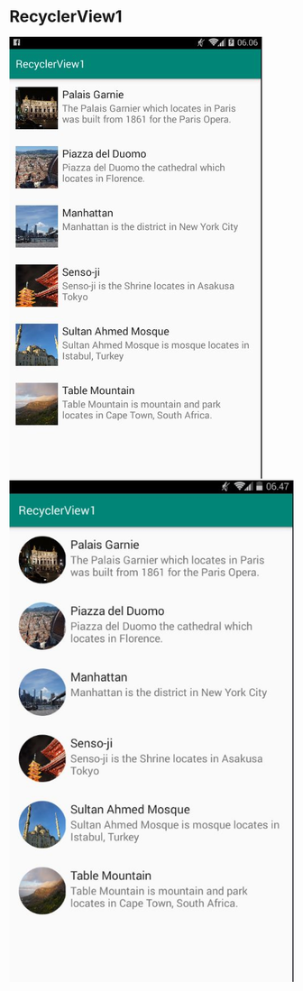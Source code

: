 # RecyclerView1<br>
![alt text](https://github.com/Ikhwan19/RecyclerView1/blob/master/RV1K.JPG)<br>
![alt text](https://github.com/Ikhwan19/RecyclerView1/blob/master/RV1B.JPG)
